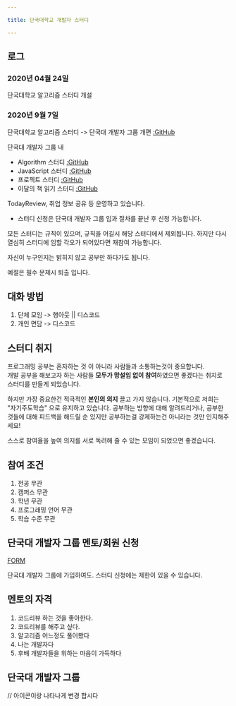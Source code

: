 ```yaml
---

title: 단국대학교 개발자 스터디

---
```

## 로그
### 2020년 04월 24일 
단국대학교 알고리즘 스터디 개설

### 2020년 9월 7일 
단국대학교 알고리즘 스터디 -> 단국대 개발자 그룹 개편 [:GitHub](https://github.com/DKU-STUDY)

단국대 개발자 그룹 내
- Algorithm 스터디 [:GitHub](https://github.com/DKU-STUDY/Algorithm)
- JavaScript 스터디 [:GitHub]()
- 프로젝트 스터디 [:GitHub]()
- 이달의 책 읽기 스터디 [:GitHub]()

TodayReview, 취업 정보 공유 등 운영하고 있습니다.

- 스터디 신청은 단국대 개발자 그룹 입과 절차를 끝난 후 신청 가능합니다.

모든 스터디는 규칙이 있으며, 규칙을 어길시 해당 스터디에서 제외됩니다.
하지만 다시 열심히 스터디에 임할 각오가 되어있다면 재참여 가능합니다.

자신이 누구인지는 밝히지 않고 공부만 하다가도 됩니다. 

예절은 필수 문제시 퇴출 입니다.

## 대화 방법
1. 단체 모임 -> 행아웃 || 디스코드
1. 개인 면담 -> 디스코드

## 스터디 취지

프로그래밍 공부는 혼자하는 것 이 아니라 사람들과 소통하는것이 중요합니다.  
개발 공부을 해보고자 하는 사람들 **모두가 망설임 없이 참여**하였으면 좋겠다는 취지로 스터디를 만들게 되었습니다.
  
하지만 가장 중요한건 적극적인 **본인의 의지** 끌고 가지 않습니다.
기본적으로 저희는 "자기주도학습" 으로 유지하고 있습니다.
공부하는 방향에 대해 알려드리거나, 공부한 것들에 대해 피드백을 해드릴 순 있지만
공부하는걸 강제하는건 아니라는 것만 인지해주세요!

스스로 참여율을 높여 의지를 서로 독려해 줄 수 있는 모임이 되었으면 좋겠습니다.

 
## 참여 조건 
1. 전공 무관
2. 캠퍼스 무관
3. 학년 무관
4. 프로그래밍 언어 무관 
5. 학습 수준 무관 


## 단국대 개발자 그룹 멘토/회원 신청
[FORM](https://forms.gle/X1mpLop5GP5UF1sJ8)

단국대 개발자 그룹에 가입하여도. 스터디 신청에는 제한이 있을 수 있습니다. 

## 멘토의 자격

1. 코드리뷰 하는 것을 좋아한다.
1. 코드리뷰를 해주고 싶다.
1. 알고리즘 어느정도 풀어봤다
1. 나는 개발자다
1. 후배 개발자들을 위하는 마음이 가득하다

    
## 단국대 개발자 그룹 
// 아이콘이랑 나타나게 변경 합시다
